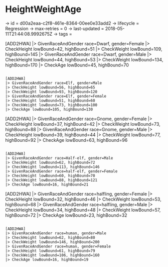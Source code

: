 # HeightWeightAge

-> id = d00a2eaa-c2f8-461e-8364-00ee0e33add2
-> lifecycle = Regression
-> max-retries = 0
-> last-updated = 2018-05-11T21:44:08.9992675Z
-> tags = 

[ADD2HWA]
|> GivenRaceAndGender race=Dwarf, gender=Female
|> CheckHeight lowBound=42, highBound=51
|> CheckWeight lowBound=109, highBound=145
|> GivenRaceAndGender race=Dwarf, gender=Male
|> CheckHeight lowBound=44, highBound=53
|> CheckWeight lowBound=134, highBound=170
|> CheckAge lowBound=45, highBound=70
~~~

[ADD2HWA]
|> GivenRaceAndGender race=Elf, gender=Male
|> CheckHeight lowBound=56, highBound=65
|> CheckWeight lowBound=93, highBound=120
|> GivenRaceAndGender race=Elf, gender=Female
|> CheckHeight lowBound=51, highBound=60
|> CheckWeight lowBound=73, highBound=100
|> CheckAge lowBound=105, highBound=130
~~~

[ADD2HWA]
|> GivenRaceAndGender race=Gnome, gender=Female
|> CheckHeight lowBound=37, highBound=42
|> CheckWeight lowBound=73, highBound=88
|> GivenRaceAndGender race=Gnome, gender=Male
|> CheckHeight lowBound=39, highBound=44
|> CheckWeight lowBound=77, highBound=92
|> CheckAge lowBound=63, highBound=96
~~~

[ADD2HWA]
|> GivenRaceAndGender race=Half-elf, gender=Male
|> CheckHeight lowBound=62, highBound=72
|> CheckWeight lowBound=113, highBound=146
|> GivenRaceAndGender race=half-elf, gender=Female
|> CheckHeight lowBound=60, highBound=70
|> CheckWeight lowBound=88, highBound=121
|> CheckAge lowBound=16, highBound=21
~~~

[ADD2HWA]
|> GivenRaceAndGender race=halfling, gender=Female
|> CheckHeight lowBound=32, highBound=46
|> CheckWeight lowBound=53, highBound=68
|> GivenRaceAndGender race=halfling, gender=Male
|> CheckHeight lowBound=34, highBound=48
|> CheckWeight lowBound=57, highBound=72
|> CheckAge lowBound=23, highBound=32
~~~

[ADD2HWA]
|> GivenRaceAndGender race=human, gender=Male
|> CheckHeight lowBound=62, highBound=80
|> CheckWeight lowBound=146, highBound=200
|> GivenRaceAndGender race=human, gender=Female
|> CheckHeight lowBound=61, highBound=79
|> CheckWeight lowBound=106, highBound=160
|> CheckAge lowBound=16, highBound=19
~~~
